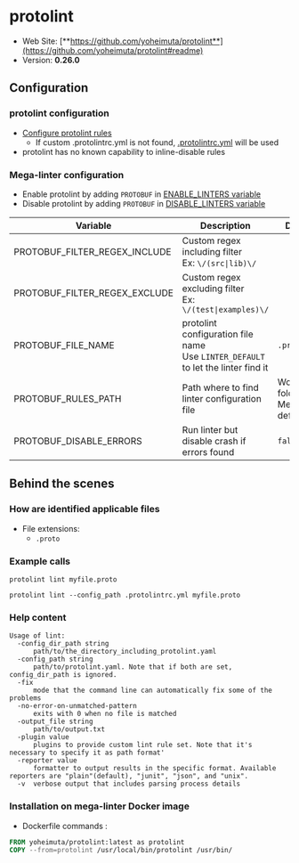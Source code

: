 <!-- markdownlint-disable MD033 MD041 -->
<!-- Generated by .automation/build.py, please do not update manually -->
# protolint

- Web Site: [**https://github.com/yoheimuta/protolint**](https://github.com/yoheimuta/protolint#readme)
- Version: **0.26.0**

## Configuration

### protolint configuration

- [Configure protolint rules](https://github.com/yoheimuta/protolint#rules)
  - If custom .protolintrc.yml is not found, [.protolintrc.yml](https://github.com/nvuillam/mega-linter/tree/master/TEMPLATES/.protolintrc.yml) will be used
- protolint has no known capability to inline-disable rules

### Mega-linter configuration

- Enable protolint by adding `PROTOBUF` in [ENABLE_LINTERS variable](https://github.com/nvuillam/mega-linter#activation-and-deactivation)
- Disable protolint by adding `PROTOBUF` in [DISABLE_LINTERS variable](https://github.com/nvuillam/mega-linter#activation-and-deactivation)

| Variable | Description | Default value |
| ----------------- | -------------- | -------------- |
| PROTOBUF_FILTER_REGEX_INCLUDE | Custom regex including filter<br/>Ex: `\/(src\|lib)\/` |  |
| PROTOBUF_FILTER_REGEX_EXCLUDE | Custom regex excluding filter<br/>Ex: `\/(test\|examples)\/` |  |
| PROTOBUF_FILE_NAME | protolint configuration file name</br>Use `LINTER_DEFAULT` to let the linter find it | `.protolintrc.yml` |
| PROTOBUF_RULES_PATH | Path where to find linter configuration file | Workspace folder, then Mega-Linter default rules |
| PROTOBUF_DISABLE_ERRORS | Run linter but disable crash if errors found | `false` |

## Behind the scenes

### How are identified applicable files

- File extensions:
  - `.proto`


### Example calls

```shell
protolint lint myfile.proto
```

```shell
protolint lint --config_path .protolintrc.yml myfile.proto
```


### Help content

```shell
Usage of lint:
  -config_dir_path string
      path/to/the_directory_including_protolint.yaml
  -config_path string
      path/to/protolint.yaml. Note that if both are set, config_dir_path is ignored.
  -fix
      mode that the command line can automatically fix some of the problems
  -no-error-on-unmatched-pattern
      exits with 0 when no file is matched
  -output_file string
      path/to/output.txt
  -plugin value
      plugins to provide custom lint rule set. Note that it's necessary to specify it as path format'
  -reporter value
      formatter to output results in the specific format. Available reporters are "plain"(default), "junit", "json", and "unix".
  -v  verbose output that includes parsing process details

```

### Installation on mega-linter Docker image

- Dockerfile commands :
```dockerfile
FROM yoheimuta/protolint:latest as protolint
COPY --from=protolint /usr/local/bin/protolint /usr/bin/
```


